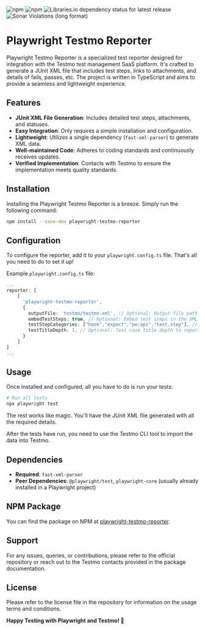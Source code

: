 ![npm](https://img.shields.io/npm/v/playwright-testmo-reporter?logo=npm)
![npm](https://img.shields.io/npm/dt/playwright-testmo-reporter?logo=npm)
![Libraries.io dependency status for latest release](https://img.shields.io/librariesio/release/npm/playwright-testmo-reporter?logo=npm)
![Sonar Violations (long format)](https://img.shields.io/sonar/violations/jonasclaes_playwright-testmo-reporter?server=https%3A%2F%2Fsonarcloud.io&logo=sonarcloud)

# Playwright Testmo Reporter

Playwright Testmo Reporter is a specialized test reporter designed for integration with the Testmo test management SaaS platform. It's crafted to generate a JUnit XML file that includes test steps, links to attachments, and details of fails, passes, etc. The project is written in TypeScript and aims to provide a seamless and lightweight experience.

## Features

- **JUnit XML File Generation**: Includes detailed test steps, attachments, and statuses.
- **Easy Integration**: Only requires a simple installation and configuration.
- **Lightweight**: Utilizes a single dependency (`fast-xml-parser`) to generate XML data.
- **Well-maintained Code**: Adheres to coding standards and continuously receives updates.
- **Verified Implementation**: Contacts with Testmo to ensure the implementation meets quality standards.

## Installation

Installing the Playwright Testmo Reporter is a breeze. Simply run the following command:

```bash
npm install --save-dev playwright-testmo-reporter
```

## Configuration

To configure the reporter, add it to your `playwright.config.ts` file. That's all you need to do to set it up!

Example `playwright.config.ts` file:

```typescript
...
reporter: [
    [
      'playwright-testmo-reporter',
      {
        outputFile: 'testmo/testmo.xml', // Optional: Output file path. Defaults to 'testmo.xml'.
        embedTestSteps: true, // Optional: Embed test steps in the XML file. Defaults to true.
        testStepCategories: ["hook","expect","pw:api","test.step"], // Optional: Test step categories to include in the XML file. Defaults to ["hook","expect","pw:api","test.step"]. Possible options are "hook", "expect", "pw:api", "test.step".
        testTitleDepth: 1, // Optional: Test case title depth to report in the XML file. Defaults to 1. Increase this to 2 include suite name. Increase this even further to include the path.
      }
    ]
]
...
```

## Usage

Once installed and configured, all you have to do is run your tests:

```bash
# Run all tests
npx playwright test
```

The rest works like magic. You'll have the JUnit XML file generated with all the required details.

After the tests have run, you need to use the Testmo CLI tool to import the data into Testmo.

## Dependencies

- **Required**: `fast-xml-parser`
- **Peer Dependencies**: `@playwright/test`, `playwright-core` (usually already installed in a Playwright project)

## NPM Package

You can find the package on NPM at [playwright-testmo-reporter](https://www.npmjs.com/package/playwright-testmo-reporter).

## Support

For any issues, queries, or contributions, please refer to the official repository or reach out to the Testmo contacts provided in the package documentation.

## License

Please refer to the license file in the repository for information on the usage terms and conditions.

**Happy Testing with Playwright and Testmo! 🚀**
